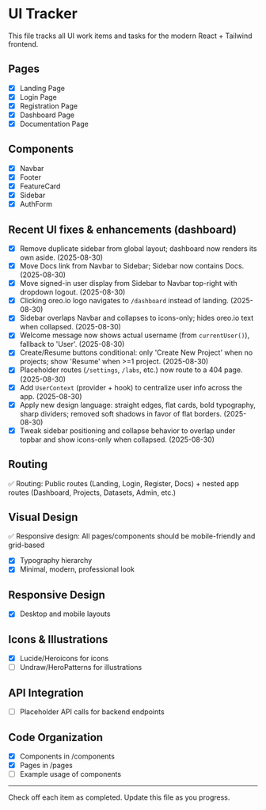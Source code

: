 # UI Tracker

This file tracks all UI work items and tasks for the modern React + Tailwind frontend.

## Pages
- [x] Landing Page
- [x] Login Page
- [x] Registration Page
- [x] Dashboard Page
- [x] Documentation Page

## Components
- [x] Navbar
- [x] Footer
- [x] FeatureCard
- [x] Sidebar
- [x] AuthForm

## Recent UI fixes & enhancements (dashboard)
- [x] Remove duplicate sidebar from global layout; dashboard now renders its own aside. (2025-08-30)
- [x] Move Docs link from Navbar to Sidebar; Sidebar now contains Docs. (2025-08-30)
- [x] Move signed-in user display from Sidebar to Navbar top-right with dropdown logout. (2025-08-30)
- [x] Clicking oreo.io logo navigates to `/dashboard` instead of landing. (2025-08-30)
- [x] Sidebar overlaps Navbar and collapses to icons-only; hides oreo.io text when collapsed. (2025-08-30)
- [x] Welcome message now shows actual username (from `currentUser()`), fallback to 'User'. (2025-08-30)
- [x] Create/Resume buttons conditional: only 'Create New Project' when no projects; show 'Resume' when >=1 project. (2025-08-30)
- [x] Placeholder routes (`/settings`, `/labs`, etc.) now route to a 404 page. (2025-08-30)
- [x] Add `UserContext` (provider + hook) to centralize user info across the app. (2025-08-30)
- [x] Apply new design language: straight edges, flat cards, bold typography, sharp dividers; removed soft shadows in favor of flat borders. (2025-08-30)
- [x] Tweak sidebar positioning and collapse behavior to overlap under topbar and show icons-only when collapsed. (2025-08-30)

## Routing
✅ Routing: Public routes (Landing, Login, Register, Docs) + nested app routes (Dashboard, Projects, Datasets, Admin, etc.)
## Visual Design
✅ Responsive design: All pages/components should be mobile-friendly and grid-based
- [x] Typography hierarchy
- [x] Minimal, modern, professional look

## Responsive Design
- [x] Desktop and mobile layouts

## Icons & Illustrations
- [x] Lucide/Heroicons for icons
- [ ] Undraw/HeroPatterns for illustrations

## API Integration
- [ ] Placeholder API calls for backend endpoints

## Code Organization
- [x] Components in /components
- [x] Pages in /pages
- [ ] Example usage of components

---

Check off each item as completed. Update this file as you progress.
